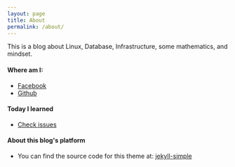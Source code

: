 ```yaml
---
layout: page
title: About
permalink: /about/
---
```


This is a blog about Linux, Database, Infrastructure, some mathematics, and mindset.

#### Where am I:

* [Facebook](https://web.facebook.com/huynhtrunghieu.cs)
* [Github](https://github.com/hieuhtr)

#### Today I learned

* [Check issues](https://github.com/hieuhtr/Blog/issues)

#### About this blog's platform

* You can find the source code for this theme at: <data data-icon="ei-sc-github"></data>  [jekyll-simple](https://github.com/wild-flame/jekyll-simple)